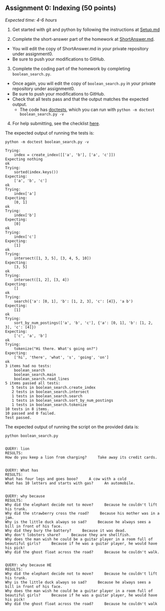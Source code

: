 ## Assignment 0: Indexing (50 points) 
*Expected time: 4-6 hours*

1. Get started with git and python by following the instructions at [Setup.md](Setup.md)

2. Complete the short-answer part of the homework at [ShortAnswer.md](ShortAnswer.md).
  - You will edit the copy of ShortAnswer.md in *your* private repository under assignment0.
  - Be sure to push your modifications to GitHub.

3. Complete the coding part of the homework by completing `boolean_search.py`.
  - Once again, you will edit the copy of `boolean_search.py` in *your* private repository under assignment0.
  - Be sure to push your modifications to GitHub.
  - Check that all tests pass and that the output matches the expected output.
    - The code has [doctests](http://docs.python.org/2/library/doctest.html), which you can run with `python -m doctest boolean_search.py -v`

4. For help submitting, see the checklist [here](../README.md).


The expected output of running the tests is:

```
python -m doctest boolean_search.py -v

Trying:
    index = create_index([['a', 'b'], ['a', 'c']])
Expecting nothing
ok
Trying:
    sorted(index.keys())
Expecting:
    ['a', 'b', 'c']
ok
Trying:
    index['a']
Expecting:
    [0, 1]
ok
Trying:
    index['b']
Expecting:
    [0]
ok
Trying:
    index['c']
Expecting:
    [1]
ok
Trying:
    intersect([1, 3, 5], [3, 4, 5, 10])
Expecting:
    [3, 5]
ok
Trying:
    intersect([1, 2], [3, 4])
Expecting:
    []
ok
Trying:
    search({'a': [0, 1], 'b': [1, 2, 3], 'c': [4]}, 'a b')
Expecting:
    [1]
ok
Trying:
    sort_by_num_postings(['a', 'b', 'c'], {'a': [0, 1], 'b': [1, 2, 3], 'c': [4]})
Expecting:
    ['c', 'a', 'b']
ok
Trying:
    tokenize("Hi there. What's going on?")
Expecting:
    ['hi', 'there', 'what', 's', 'going', 'on']
ok
3 items had no tests:
    boolean_search
    boolean_search.main
    boolean_search.read_lines
5 items passed all tests:
   5 tests in boolean_search.create_index
   2 tests in boolean_search.intersect
   1 tests in boolean_search.search
   1 tests in boolean_search.sort_by_num_postings
   1 tests in boolean_search.tokenize
10 tests in 8 items.
10 passed and 0 failed.
Test passed.
```

The expected output of running the script on the provided data is:
```
python boolean_search.py


QUERY: lion 
RESULTS:
How do you keep a lion from charging?     Take away its credit cards.


QUERY: What has 
RESULTS:
What has four legs and goes booo?     A cow with a cold
What has 10 letters and starts with gas?     An automobile.


QUERY: why because 
RESULTS:
Why did the elephant decide not to move?     Because he couldn't lift his trunk.
Why did the strawberry cross the road?     Because his mother was in a jam.
Why is the little duck always so sad?     Because he always sees a bill in front of his face.
Why did they bury the battery?     Because it was dead.
Why don't lobsters share?     Because they are shellfish.
Why does the man wish he could be a guitar player in a room full of beautiful girls?     Because if he was a guitar player, he would have his pick!
Why did the ghost float across the road?     Because he couldn't walk.


QUERY: why because HE 
RESULTS:
Why did the elephant decide not to move?     Because he couldn't lift his trunk.
Why is the little duck always so sad?     Because he always sees a bill in front of his face.
Why does the man wish he could be a guitar player in a room full of beautiful girls?     Because if he was a guitar player, he would have his pick!
Why did the ghost float across the road?     Because he couldn't walk
```
